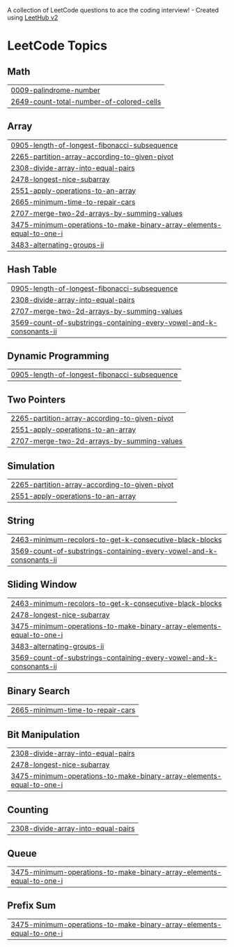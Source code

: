 A collection of LeetCode questions to ace the coding interview! - Created using [LeetHub v2](https://github.com/arunbhardwaj/LeetHub-2.0)
<!---LeetCode Topics Start-->
# LeetCode Topics
## Math
|  |
| ------- |
| [0009-palindrome-number](https://github.com/ElioMolasDev/Leetcode/tree/master/0009-palindrome-number) |
| [2649-count-total-number-of-colored-cells](https://github.com/ElioMolasDev/Leetcode/tree/master/2649-count-total-number-of-colored-cells) |
## Array
|  |
| ------- |
| [0905-length-of-longest-fibonacci-subsequence](https://github.com/ElioMolasDev/Leetcode/tree/master/0905-length-of-longest-fibonacci-subsequence) |
| [2265-partition-array-according-to-given-pivot](https://github.com/ElioMolasDev/Leetcode/tree/master/2265-partition-array-according-to-given-pivot) |
| [2308-divide-array-into-equal-pairs](https://github.com/ElioMolasDev/Leetcode/tree/master/2308-divide-array-into-equal-pairs) |
| [2478-longest-nice-subarray](https://github.com/ElioMolasDev/Leetcode/tree/master/2478-longest-nice-subarray) |
| [2551-apply-operations-to-an-array](https://github.com/ElioMolasDev/Leetcode/tree/master/2551-apply-operations-to-an-array) |
| [2665-minimum-time-to-repair-cars](https://github.com/ElioMolasDev/Leetcode/tree/master/2665-minimum-time-to-repair-cars) |
| [2707-merge-two-2d-arrays-by-summing-values](https://github.com/ElioMolasDev/Leetcode/tree/master/2707-merge-two-2d-arrays-by-summing-values) |
| [3475-minimum-operations-to-make-binary-array-elements-equal-to-one-i](https://github.com/ElioMolasDev/Leetcode/tree/master/3475-minimum-operations-to-make-binary-array-elements-equal-to-one-i) |
| [3483-alternating-groups-ii](https://github.com/ElioMolasDev/Leetcode/tree/master/3483-alternating-groups-ii) |
## Hash Table
|  |
| ------- |
| [0905-length-of-longest-fibonacci-subsequence](https://github.com/ElioMolasDev/Leetcode/tree/master/0905-length-of-longest-fibonacci-subsequence) |
| [2308-divide-array-into-equal-pairs](https://github.com/ElioMolasDev/Leetcode/tree/master/2308-divide-array-into-equal-pairs) |
| [2707-merge-two-2d-arrays-by-summing-values](https://github.com/ElioMolasDev/Leetcode/tree/master/2707-merge-two-2d-arrays-by-summing-values) |
| [3569-count-of-substrings-containing-every-vowel-and-k-consonants-ii](https://github.com/ElioMolasDev/Leetcode/tree/master/3569-count-of-substrings-containing-every-vowel-and-k-consonants-ii) |
## Dynamic Programming
|  |
| ------- |
| [0905-length-of-longest-fibonacci-subsequence](https://github.com/ElioMolasDev/Leetcode/tree/master/0905-length-of-longest-fibonacci-subsequence) |
## Two Pointers
|  |
| ------- |
| [2265-partition-array-according-to-given-pivot](https://github.com/ElioMolasDev/Leetcode/tree/master/2265-partition-array-according-to-given-pivot) |
| [2551-apply-operations-to-an-array](https://github.com/ElioMolasDev/Leetcode/tree/master/2551-apply-operations-to-an-array) |
| [2707-merge-two-2d-arrays-by-summing-values](https://github.com/ElioMolasDev/Leetcode/tree/master/2707-merge-two-2d-arrays-by-summing-values) |
## Simulation
|  |
| ------- |
| [2265-partition-array-according-to-given-pivot](https://github.com/ElioMolasDev/Leetcode/tree/master/2265-partition-array-according-to-given-pivot) |
| [2551-apply-operations-to-an-array](https://github.com/ElioMolasDev/Leetcode/tree/master/2551-apply-operations-to-an-array) |
## String
|  |
| ------- |
| [2463-minimum-recolors-to-get-k-consecutive-black-blocks](https://github.com/ElioMolasDev/Leetcode/tree/master/2463-minimum-recolors-to-get-k-consecutive-black-blocks) |
| [3569-count-of-substrings-containing-every-vowel-and-k-consonants-ii](https://github.com/ElioMolasDev/Leetcode/tree/master/3569-count-of-substrings-containing-every-vowel-and-k-consonants-ii) |
## Sliding Window
|  |
| ------- |
| [2463-minimum-recolors-to-get-k-consecutive-black-blocks](https://github.com/ElioMolasDev/Leetcode/tree/master/2463-minimum-recolors-to-get-k-consecutive-black-blocks) |
| [2478-longest-nice-subarray](https://github.com/ElioMolasDev/Leetcode/tree/master/2478-longest-nice-subarray) |
| [3475-minimum-operations-to-make-binary-array-elements-equal-to-one-i](https://github.com/ElioMolasDev/Leetcode/tree/master/3475-minimum-operations-to-make-binary-array-elements-equal-to-one-i) |
| [3483-alternating-groups-ii](https://github.com/ElioMolasDev/Leetcode/tree/master/3483-alternating-groups-ii) |
| [3569-count-of-substrings-containing-every-vowel-and-k-consonants-ii](https://github.com/ElioMolasDev/Leetcode/tree/master/3569-count-of-substrings-containing-every-vowel-and-k-consonants-ii) |
## Binary Search
|  |
| ------- |
| [2665-minimum-time-to-repair-cars](https://github.com/ElioMolasDev/Leetcode/tree/master/2665-minimum-time-to-repair-cars) |
## Bit Manipulation
|  |
| ------- |
| [2308-divide-array-into-equal-pairs](https://github.com/ElioMolasDev/Leetcode/tree/master/2308-divide-array-into-equal-pairs) |
| [2478-longest-nice-subarray](https://github.com/ElioMolasDev/Leetcode/tree/master/2478-longest-nice-subarray) |
| [3475-minimum-operations-to-make-binary-array-elements-equal-to-one-i](https://github.com/ElioMolasDev/Leetcode/tree/master/3475-minimum-operations-to-make-binary-array-elements-equal-to-one-i) |
## Counting
|  |
| ------- |
| [2308-divide-array-into-equal-pairs](https://github.com/ElioMolasDev/Leetcode/tree/master/2308-divide-array-into-equal-pairs) |
## Queue
|  |
| ------- |
| [3475-minimum-operations-to-make-binary-array-elements-equal-to-one-i](https://github.com/ElioMolasDev/Leetcode/tree/master/3475-minimum-operations-to-make-binary-array-elements-equal-to-one-i) |
## Prefix Sum
|  |
| ------- |
| [3475-minimum-operations-to-make-binary-array-elements-equal-to-one-i](https://github.com/ElioMolasDev/Leetcode/tree/master/3475-minimum-operations-to-make-binary-array-elements-equal-to-one-i) |
<!---LeetCode Topics End-->